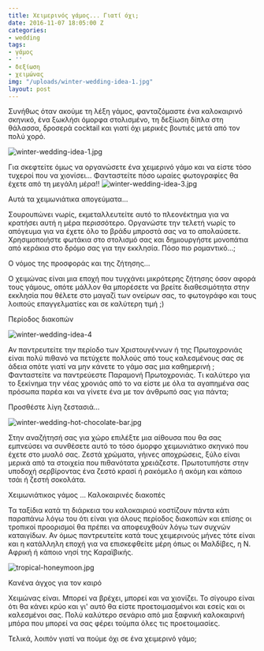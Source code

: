 ```yaml
---
title: Χειμερινός γάμος... Γιατί όχι;
date: 2016-11-07 18:05:00 Z
categories:
- wedding
tags:
- γάμος
- ''
- δεξίωση
- χειμώνας
img: "/uploads/winter-wedding-idea-1.jpg"
layout: post
---
```


Συνήθως όταν ακούμε τη λέξη γάμος, φανταζόμαστε ένα καλοκαιρινό σκηνικό, ένα ξωκλήσι όμορφα στολισμένο, τη δεξίωση δίπλα στη θάλασσα, δροσερά cocktail και γιατί όχι μερικές βουτιές μετά από τον πολύ χορό.

![winter-wedding-idea-1.jpg](/uploads/winter-wedding-idea-1.jpg)

Για σκεφτείτε όμως να οργανώσετε ένα χειμερινό γάμο και να είστε τόσο τυχεροί που να χιονίσει... Φανταστείτε πόσο ωραίες φωτογραφίες θα έχετε από τη μεγάλη μέρα!! ![winter-wedding-idea-3.jpg](/uploads/winter-wedding-idea-3.jpg)

Αυτά τα χειμωνιάτικα απογεύματα...

Σουρουπώνει νωρίς, εκμεταλλευτείτε αυτό το πλεονέκτημα για να κρατήσει αυτή η μέρα περισσότερο.  Οργανώστε την τελετή νωρίς το απόγευμα για να έχετε όλο το βράδυ μπροστά σας να το απολαύσετε. Χρησιμοποιήστε φωτάκια στο στολισμό σας και δημιουργήστε μονοπάτια από κεράκια στο δρόμο σας για την εκκλησία.  Πόσο πιο ρομαντικό...;

Ο νόμος της προσφοράς και της ζήτησης...

Ο χειμώνας είναι μια εποχή που τυγχάνει μικρότερης ζήτησης όσον αφορά τους γάμους, οπότε μάλλον θα μπορέσετε να βρείτε διαθεσιμότητα στην εκκλησία που θέλετε στο μαγαζί των ονείρων σας, το φωτογράφο και τους λοιπούς επαγγελματίες και σε καλύτερη τιμή ;)

Περίοδος διακοπών

![winter-wedding-idea-4](/uploads/winter-wedding-idea-4.jpg)

Αν παντρευτείτε την περίοδο των Χριστουγέννων ή της Πρωτοχρονιάς είναι πολύ πιθανό να πετύχετε πολλούς από τους καλεσμένους σας σε άδεια οπότε γιατί να μην κάνετε το γάμο σας μια καθημερινή ; Φανταστείτε να παντρεύεστε Παραμονή Πρωτοχρονιάς. Τι καλύτερο για το ξεκίνημα την νέας χρονιάς από το να είστε με όλα τα αγαπημένα σας πρόσωπα παρέα και να γίνετε ένα με τον άνθρωπό σας για πάντα;

Προσθέστε λίγη ζεστασιά...

![winter-wedding-hot-chocolate-bar.jpg](/uploads/winter-wedding-hot-chocolate-bar.jpg)

Στην αναζήτησή σας για χώρο επιλέξτε μια αίθουσα που θα σας εμπνεύσει να συνθέσετε αυτό το τόσο όμορφο χειμωνιάτικο σκηνικό που έχετε στο μυαλό σας. Ζεστά χρώματα, γήινες αποχρώσεις, ξύλο είναι μερικά από τα στοιχεία που πιθανότατα χρειάζεστε. Πρωτοτυπήστε στην υποδοχή σερβίροντας ένα ζεστό κρασί ή ρακόμελο ή ακόμη και κάποιο τσάι ή ζεστή σοκολάτα.

Χειμωνιάτικος γάμος ... Καλοκαιρινές διακοπές

Τα ταξίδια κατά τη διάρκεια του καλοκαιριού κοστίζουν πάντα κάτι παραπάνω  λόγω του ότι είναι για όλους περίοδος διακοπών και επίσης οι τροπικοί προορισμοί θα πρέπει να αποφευχθούν λόγω των συχνών καταιγίδων. Αν όμως παντρευτείτε κατά τους χειμερινούς μήνες τότε είναι και η κατάλληλη εποχή για να επισκεφθείτε μέρη όπως οι Μαλδίβες, η Ν. Αφρική ή κάποιο νησί της Καραϊβικής.

![tropical-honeymoon.jpg](/uploads/tropical-honeymoon.jpg)

Κανένα άγχος για τον καιρό

Χειμώνας είναι. Μπορεί να βρέχει, μπορεί και να χιονίζει. Το σίγουρο είναι ότι θα κάνει κρύο και γι' αυτό θα είστε προετοιμασμένοι και εσείς και οι καλεσμένοι σας. Πολύ καλύτερο σενάριο από μια ξαφνική καλοκαιρινή μπόρα που μπορεί να σας φέρει τούμπα όλες τις προετοιμασίες.

Τελικά, λοιπόν γιατί να πούμε όχι σε ένα χειμερινό γάμο;